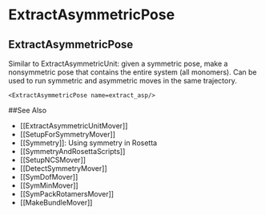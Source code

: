 # ExtractAsymmetricPose
## ExtractAsymmetricPose

Similar to ExtractAsymmetricUnit: given a symmetric pose, make a nonsymmetric pose that contains the entire system (all monomers). Can be used to run symmetric and asymmetric moves in the same trajectory.

```
<ExtractAsymmetricPose name=extract_asp/>
```


##See Also

* [[ExtractAsymmetricUnitMover]]
* [[SetupForSymmetryMover]]
* [[Symmetry]]: Using symmetry in Rosetta
* [[SymmetryAndRosettaScripts]]
* [[SetupNCSMover]]
* [[DetectSymmetryMover]]
* [[SymDofMover]]
* [[SymMinMover]]
* [[SymPackRotamersMover]]
* [[MakeBundleMover]]
